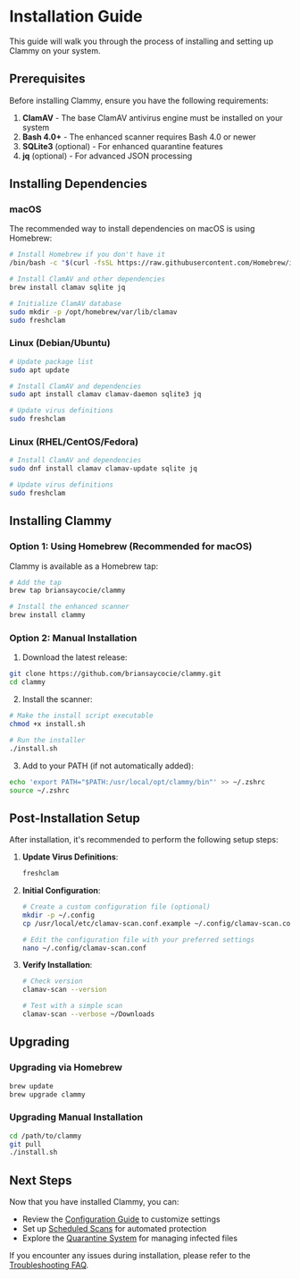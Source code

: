 # Installation Guide

This guide will walk you through the process of installing and setting up Clammy on your system.

## Prerequisites

Before installing Clammy, ensure you have the following requirements:

1. **ClamAV** - The base ClamAV antivirus engine must be installed on your system
2. **Bash 4.0+** - The enhanced scanner requires Bash 4.0 or newer
3. **SQLite3** (optional) - For enhanced quarantine features
4. **jq** (optional) - For advanced JSON processing

## Installing Dependencies

### macOS

The recommended way to install dependencies on macOS is using Homebrew:

```bash
# Install Homebrew if you don't have it
/bin/bash -c "$(curl -fsSL https://raw.githubusercontent.com/Homebrew/install/HEAD/install.sh)"

# Install ClamAV and other dependencies
brew install clamav sqlite jq

# Initialize ClamAV database
sudo mkdir -p /opt/homebrew/var/lib/clamav
sudo freshclam
```

### Linux (Debian/Ubuntu)

```bash
# Update package list
sudo apt update

# Install ClamAV and dependencies
sudo apt install clamav clamav-daemon sqlite3 jq

# Update virus definitions
sudo freshclam
```

### Linux (RHEL/CentOS/Fedora)

```bash
# Install ClamAV and dependencies
sudo dnf install clamav clamav-update sqlite jq

# Update virus definitions
sudo freshclam
```

## Installing Clammy

### Option 1: Using Homebrew (Recommended for macOS)

Clammy is available as a Homebrew tap:

```bash
# Add the tap
brew tap briansaycocie/clammy

# Install the enhanced scanner
brew install clammy
```

### Option 2: Manual Installation

1. Download the latest release:

```bash
git clone https://github.com/briansaycocie/clammy.git
cd clammy
```

2. Install the scanner:

```bash
# Make the install script executable
chmod +x install.sh

# Run the installer
./install.sh
```

3. Add to your PATH (if not automatically added):

```bash
echo 'export PATH="$PATH:/usr/local/opt/clammy/bin"' >> ~/.zshrc
source ~/.zshrc
```

## Post-Installation Setup

After installation, it's recommended to perform the following setup steps:

1. **Update Virus Definitions**:
   ```bash
   freshclam
   ```

2. **Initial Configuration**:
   ```bash
   # Create a custom configuration file (optional)
   mkdir -p ~/.config
   cp /usr/local/etc/clamav-scan.conf.example ~/.config/clamav-scan.conf
   
   # Edit the configuration file with your preferred settings
   nano ~/.config/clamav-scan.conf
   ```

3. **Verify Installation**:
   ```bash
   # Check version
   clamav-scan --version
   
   # Test with a simple scan
   clamav-scan --verbose ~/Downloads
   ```

## Upgrading

### Upgrading via Homebrew

```bash
brew update
brew upgrade clammy
```

### Upgrading Manual Installation

```bash
cd /path/to/clammy
git pull
./install.sh
```

## Next Steps

Now that you have installed Clammy, you can:

- Review the [Configuration Guide](configuration.md) to customize settings
- Set up [Scheduled Scans](scheduling-examples.md) for automated protection
- Explore the [Quarantine System](quarantine-guide.md) for managing infected files

If you encounter any issues during installation, please refer to the [Troubleshooting FAQ](troubleshooting-faq.md).
